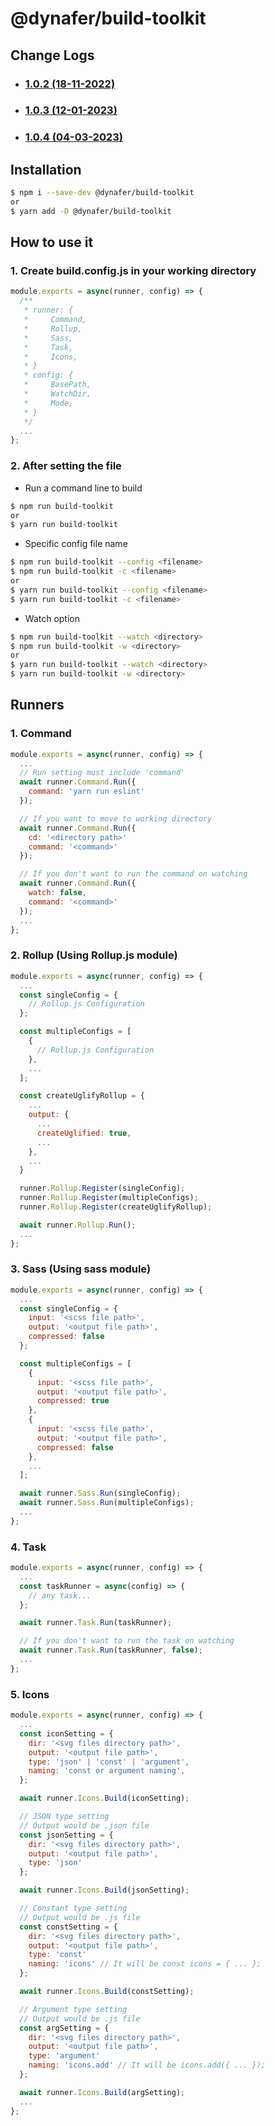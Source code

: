 # @dynafer/build-toolkit
## Change Logs
* ### [1.0.2 (18-11-2022)](https://github.com/dynafer/build-toolkit/blob/main/logs/change_log_1.0.2.md)
* ### [1.0.3 (12-01-2023)](https://github.com/dynafer/build-toolkit/blob/main/logs/change_log_1.0.3.md)
* ### [1.0.4 (04-03-2023)](https://github.com/dynafer/build-toolkit/blob/main/logs/change_log_1.0.4.md)
## Installation
```bash
$ npm i --save-dev @dynafer/build-toolkit
or
$ yarn add -D @dynafer/build-toolkit
```
## How to use it
### 1. Create __build.config.js__ in your working directory
```javascript
module.exports = async(runner, config) => {
  /**
   * runner: {
   *     Command,
   *     Rollup,
   *     Sass,
   *     Task,
   *     Icons,
   * }
   * config: {
   *     BasePath,
   *     WatchDir,
   *     Mode,
   * }
   */
  ...
};
```
### 2. After setting the file
* Run a command line to build
```bash
$ npm run build-toolkit
or
$ yarn run build-toolkit
```
* Specific config file name
```bash
$ npm run build-toolkit --config <filename>
$ npm run build-toolkit -c <filename>
or
$ yarn run build-toolkit --config <filename>
$ yarn run build-toolkit -c <filename>
```
* Watch option
```bash
$ npm run build-toolkit --watch <directory>
$ npm run build-toolkit -w <directory>
or
$ yarn run build-toolkit --watch <directory>
$ yarn run build-toolkit -w <directory>
```
## Runners
### 1. Command
```javascript
module.exports = async(runner, config) => {
  ...
  // Run setting must include 'command'
  await runner.Command.Run({
    command: 'yarn run eslint'
  });

  // If you want to move to working directory
  await runner.Command.Run({
    cd: '<directory path>'
    command: '<command>'
  });

  // If you don't want to run the command on watching
  await runner.Command.Run({
    watch: false,
    command: '<command>'
  });
  ...
};
```
### 2. Rollup (Using **Rollup.js** module)
```javascript
module.exports = async(runner, config) => {
  ...
  const singleConfig = {
    // Rollup.js Configuration
  };

  const multipleConfigs = [
    {
      // Rollup.js Configuration
    },
    ...
  ];

  const createUglifyRollup = {
    ...
    output: {
      ...
      createUglified: true,
      ...
    },
    ...
  }

  runner.Rollup.Register(singleConfig);
  runner.Rollup.Register(multipleConfigs);
  runner.Rollup.Register(createUglifyRollup);

  await runner.Rollup.Run();
  ...
};
```
### 3. Sass (Using **sass** module)
```javascript
module.exports = async(runner, config) => {
  ...
  const singleConfig = {
    input: '<scss file path>',
    output: '<output file path>',
    compressed: false
  };

  const multipleConfigs = [
    {
      input: '<scss file path>',
      output: '<output file path>',
      compressed: true
    },
    {
      input: '<scss file path>',
      output: '<output file path>',
      compressed: false
    },
    ...
  ];

  await runner.Sass.Run(singleConfig);
  await runner.Sass.Run(multipleConfigs);
  ...
};
```
### 4. Task
```javascript
module.exports = async(runner, config) => {
  ...
  const taskRunner = async(config) => {
    // any task...
  };

  await runner.Task.Run(taskRunner);

  // If you don't want to run the task on watching
  await runner.Task.Run(taskRunner, false);
  ...
};
```
### 5. Icons
```javascript
module.exports = async(runner, config) => {
  ...
  const iconSetting = {
    dir: '<svg files directory path>',
    output: '<output file path>',
    type: 'json' | 'const' | 'argument',
    naming: 'const or argument naming',
  };

  await runner.Icons.Build(iconSetting);

  // JSON type setting
  // Output would be .json file
  const jsonSetting = {
    dir: '<svg files directory path>',
    output: '<output file path>',
    type: 'json'
  };

  await runner.Icons.Build(jsonSetting);

  // Constant type setting
  // Output would be .js file
  const constSetting = {
    dir: '<svg files directory path>',
    output: '<output file path>',
    type: 'const'
    naming: 'icons' // It will be const icons = { ... };
  };

  await runner.Icons.Build(constSetting);

  // Argument type setting
  // Output would be .js file
  const argSetting = {
    dir: '<svg files directory path>',
    output: '<output file path>',
    type: 'argument'
    naming: 'icons.add' // It will be icons.add({ ... });
  };

  await runner.Icons.Build(argSetting);
  ...
};
```